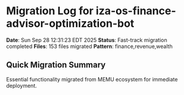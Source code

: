 # Migration Log for iza-os-finance-advisor-optimization-bot

**Date**: Sun Sep 28 12:31:23 EDT 2025
**Status**: Fast-track migration completed
**Files**:      153 files migrated
**Pattern**: finance,revenue,wealth

## Quick Migration Summary
Essential functionality migrated from MEMU ecosystem for immediate deployment.
